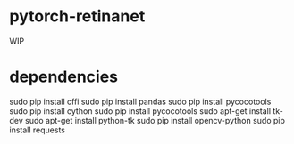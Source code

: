# pytorch-retinanet

WIP


# dependencies

sudo pip install cffi
sudo pip install pandas
sudo pip install pycocotools
sudo pip install cython
sudo pip install pycocotools
sudo apt-get install tk-dev
sudo apt-get install python-tk
sudo pip install opencv-python
sudo pip install requests
